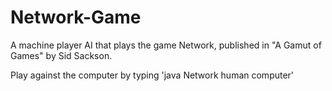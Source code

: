 # Network-Game
A machine player AI that plays the game Network, published in "A Gamut of Games" by Sid Sackson. 

Play against the computer by typing 'java Network human computer'
